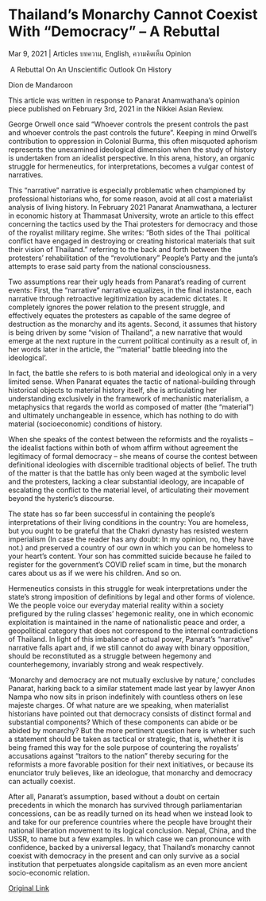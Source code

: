 # Thailand’s Monarchy Cannot Coexist With “Democracy” – A Rebuttal

Mar 9, 2021 | Articles บทความ, English, ความคิดเห็น Opinion





 A Rebuttal On An Unscientific Outlook On History

Dion de Mandaroon

This article was written in response to Panarat Anamwathana’s opinion piece published on February 3rd, 2021 in the Nikkei Asian Review. 

George Orwell once said “Whoever controls the present controls the past and whoever controls the past controls the future”. Keeping in mind Orwell’s contribution to oppression in Colonial Burma, this often misquoted aphorism represents the unexamined ideological dimension when the study of history is undertaken from an idealist perspective. In this arena, history, an organic struggle for hermeneutics, for interpretations, becomes a vulgar contest of narratives.

This “narrative” narrative is especially problematic when championed by professional historians who, for some reason, avoid at all cost a materialist analysis of living history. In February 2021 Panarat Anamwathana, a lecturer in economic history at Thammasat University, wrote an article to this effect concerning the tactics used by the Thai protesters for democracy and those of the royalist military regime. She writes: “Both sides of the Thai  political conflict have engaged in destroying or creating historical materials that suit their vision of Thailand.” referring to the back and forth between the protesters’ rehabilitation of the “revolutionary” People’s Party and the junta’s attempts to erase said party from the national consciousness. 

Two assumptions rear their ugly heads from Panarat’s reading of current events: First, the “narrative” narrative equalizes, in the final instance, each narrative through retroactive legitimization by academic dictates. It completely ignores the power relation to the present struggle, and effectively equates the protesters as capable of the same degree of destruction as the monarchy and its agents. Second, it assumes that history is being driven by some “vision of Thailand”, a new narrative that would emerge at the next rupture in the current political continuity as a result of, in her words later in the article, the ‘”material” battle bleeding into the ideological’. 

In fact, the battle she refers to is both material and ideological only in a very limited sense. When Panarat equates the tactic of national-building through historical objects to material history itself, she is articulating her understanding exclusively in the framework of mechanistic materialism, a metaphysics that regards the world as composed of matter (the “material”) and ultimately unchangeable in essence, which has nothing to do with material (socioeconomic) conditions of history. 

When she speaks of the contest between the reformists and the royalists – the idealist factions within both of whom affirm without agreement the legitimacy of formal democracy – she means of course the contest between definitional ideologies with discernible traditional objects of belief. The truth of the matter is that the battle has only been waged at the symbolic level and the protesters, lacking a clear substantial ideology, are incapable of escalating the conflict to the material level, of articulating their movement beyond the hysteric’s discourse. 

The state has so far been successful in containing the people’s interpretations of their living conditions in the country: You are homeless, but you ought to be grateful that the Chakri dynasty has resisted western imperialism (In case the reader has any doubt: In my opinion, no, they have not.) and preserved a country of our own in which you can be homeless to your heart’s content. Your son has committed suicide because he failed to register for the government’s COVID relief scam in time, but the monarch cares about us as if we were his children. And so on.

Hermeneutics consists in this struggle for weak interpretations under the state’s strong imposition of definitions by legal and other forms of violence. We the people voice our everyday material reality within a society prefigured by the ruling classes’ hegemonic reality, one in which economic exploitation is maintained in the name of nationalistic peace and order, a geopolitical category that does not correspond to the internal contradictions of Thailand. In light of this imbalance of actual power, Panarat’s “narrative” narrative falls apart and, if we still cannot do away with binary opposition, should be reconstituted as a struggle between hegemony and counterhegemony, invariably strong and weak respectively. 

‘Monarchy and democracy are not mutually exclusive by nature,’ concludes Panarat, harking back to a similar statement made last year by lawyer Anon Nampa who now sits in prison indefinitely with countless others on lese majeste charges. Of what nature are we speaking, when materialist historians have pointed out that democracy consists of distinct formal and substantial components? Which of these components can abide or be abided by monarchy? But the more pertinent question here is whether such a statement should be taken as tactical or strategic, that is, whether it is being framed this way for the sole purpose of countering the royalists’ accusations against “traitors to the nation” thereby securing for the reformists a more favorable position for their next initiatives, or because its enunciator truly believes, like an ideologue, that monarchy and democracy can actually coexist. 

After all, Panarat’s assumption, based without a doubt on certain precedents in which the monarch has survived through parliamentarian concessions, can be as readily turned on its head when we instead look to and take for our preference countries where the people have brought their national liberation movement to its logical conclusion. Nepal, China, and the USSR, to name but a few examples. In which case we can pronounce with confidence, backed by a universal legacy, that Thailand’s monarchy cannot coexist with democracy in the present and can only survive as a social institution that perpetuates alongside capitalism as an even more ancient socio-economic relation.



[Original Link](https://www.dindeng.com/thailands-monarchy-cannot-coexist-with-democracy-a-rebuttle/)